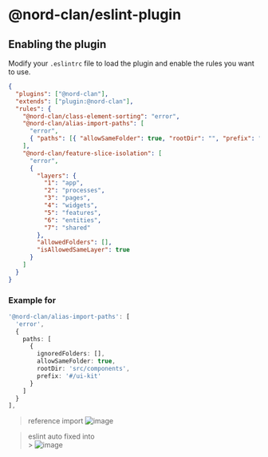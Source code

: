 # @nord-clan/eslint-plugin

## Enabling the plugin

Modify your `.eslintrc` file to load the plugin and enable the rules you want to use.

```json
{
  "plugins": ["@nord-clan"],
  "extends": ["plugin:@nord-clan"],
  "rules": {
    "@nord-clan/class-element-sorting": "error",
    "@nord-clan/alias-import-paths": [
      "error",
      { "paths": [{ "allowSameFolder": true, "rootDir": "", "prefix": "" }] }
    ],
    "@nord-clan/feature-slice-isolation": [
      "error",
      {
        "layers": {
          "1": "app",
          "2": "processes",
          "3": "pages",
          "4": "widgets",
          "5": "features",
          "6": "entities",
          "7": "shared"
        },
        "allowedFolders": [],
        "isAllowedSameLayer": true
      }
    ]
  }
}
```

### Example for

```ts
'@nord-clan/alias-import-paths': [
  'error',
  {
    paths: [
      {
        ignoredFolders: [],
        allowSameFolder: true,
        rootDir: 'src/components',
        prefix: '#/ui-kit'
      }
    ]
  }
],
```

> reference import
> ![image](https://user-images.githubusercontent.com/102309602/212839829-f26ef6f3-dbf9-4b2a-a6b6-092066f8b1e0.png)

> eslint auto fixed into <br /> > ![image](https://user-images.githubusercontent.com/102309602/212839994-8a432b85-5591-404d-877d-af060b16301e.png)
